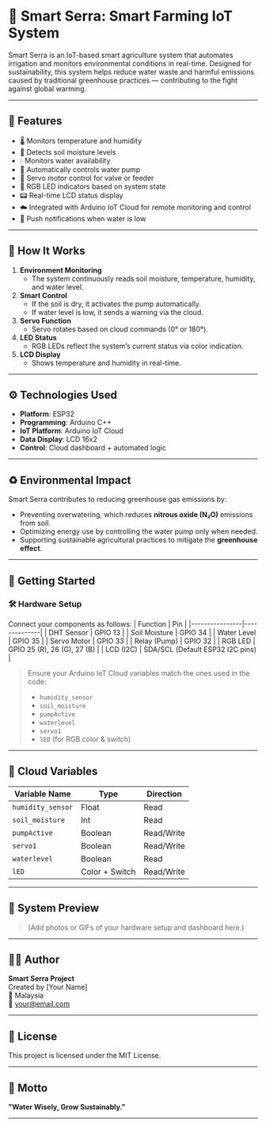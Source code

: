 # 🌱 Smart Serra: Smart Farming IoT System

Smart Serra is an IoT-based smart agriculture system that automates irrigation and monitors environmental conditions in real-time. Designed for sustainability, this system helps reduce water waste and harmful emissions caused by traditional greenhouse practices — contributing to the fight against global warming.

---

## 📌 Features

- 🌡️ Monitors temperature and humidity
- 🌾 Detects soil moisture levels
- 💧 Monitors water availability
- 🚿 Automatically controls water pump
- 🔄 Servo motor control for valve or feeder
- 🌈 RGB LED indicators based on system state
- 📟 Real-time LCD status display
- ☁️ Integrated with Arduino IoT Cloud for remote monitoring and control
- 📲 Push notifications when water is low

---

## 🧠 How It Works

1. **Environment Monitoring**
   - The system continuously reads soil moisture, temperature, humidity, and water level.
2. **Smart Control**
   - If the soil is dry, it activates the pump automatically.
   - If water level is low, it sends a warning via the cloud.
3. **Servo Function**
   - Servo rotates based on cloud commands (0° or 180°).
4. **LED Status**
   - RGB LEDs reflect the system’s current status via color indication.
5. **LCD Display**
   - Shows temperature and humidity in real-time.

---

## ⚙️ Technologies Used

- **Platform**: ESP32
- **Programming**: Arduino C++
- **IoT Platform**: Arduino IoT Cloud
- **Data Display**: LCD 16x2
- **Control**: Cloud dashboard + automated logic

---

## ♻️ Environmental Impact

Smart Serra contributes to reducing greenhouse gas emissions by:
- Preventing overwatering, which reduces **nitrous oxide (N₂O)** emissions from soil.
- Optimizing energy use by controlling the water pump only when needed.
- Supporting sustainable agricultural practices to mitigate the **greenhouse effect**.

---

## 🚀 Getting Started

### 🛠️ Hardware Setup
Connect your components as follows:
| Function        | Pin          |
|----------------|--------------|
| DHT Sensor      | GPIO 13      |
| Soil Moisture   | GPIO 34      |
| Water Level     | GPIO 35      |
| Servo Motor     | GPIO 33      |
| Relay (Pump)    | GPIO 32      |
| RGB LED         | GPIO 25 (R), 26 (G), 27 (B) |
| LCD (I2C)       | SDA/SCL (Default ESP32 I2C pins) |

> Ensure your Arduino IoT Cloud variables match the ones used in the code:
> - `humidity_sensor`
> - `soil_moisture`
> - `pumpActive`
> - `waterlevel`
> - `servo1`
> - `lED` (for RGB color & switch)

---

## 🧾 Cloud Variables

| Variable Name     | Type       | Direction   |
|-------------------|------------|-------------|
| `humidity_sensor` | Float      | Read        |
| `soil_moisture`   | Int        | Read        |
| `pumpActive`      | Boolean    | Read/Write  |
| `servo1`          | Boolean    | Read/Write  |
| `waterlevel`      | Boolean    | Read        |
| `lED`             | Color + Switch | Read/Write |

---

## 📸 System Preview

> (Add photos or GIFs of your hardware setup and dashboard here.)

---

## 🧑‍💻 Author

**Smart Serra Project**  
Created by [Your Name]  
📍 Malaysia  
📧 your@email.com

---

## 📄 License

This project is licensed under the MIT License.

---

## 💬 Motto

**"Water Wisely, Grow Sustainably."**

---

